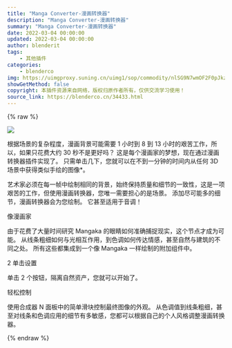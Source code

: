 ```yaml
---
title: "Manga Converter-漫画转换器"
description: "Manga Converter-漫画转换器"
summary: "Manga Converter-漫画转换器"
date: 2022-03-04 00:00:00
updated: 2022-03-04 00:00:00
author: blenderit
tags: 
    - 其他插件
categories:
    - blenderco
img: https://uimgproxy.suning.cn/uimg1/sop/commodity/nlSG9N7wmOF2F0pJkz1-Kg.png
showGetMethod: false
copyright: 本插件资源来自网络，版权归原作者所有，仅供交流学习使用！
source_link: https://blenderco.cn/34433.html
---
```


{% raw %}
<p><img src="https://uimgproxy.suning.cn/uimg1/sop/commodity/nlSG9N7wmOF2F0pJkz1-Kg.png"></p><p>根据场景的复杂程度，漫画背景可能需要 1 小时到 8 到 13 小时的艰苦工作，所以，如果只花费大约 30 秒不是更好吗？ 这是每个漫画家的梦想，现在通过漫画转换器插件实现了。 只需单击几下，您就可以在不到一分钟的时间内从任何 3D 场景中获得类似手绘的图像*。</p><p>艺术家必须在每一帧中绘制相同的背景，始终保持质量和细节的一致性，这是一项艰苦的工作，但使用漫画转换器，您唯一需要担心的是场景。 添加尽可能多的细节，漫画转换器会为您绘制。 它甚至适用于音调！</p><p>像漫画家</p><p>由于花费了大量时间研究 Mangaka 的眼睛如何准确捕捉现实，这个节点才成为可能。 从线条粗细如何与光相互作用，到色调如何传达情感，甚至自然与建筑的不同之处。 所有这些都集成到一个像 Mangaka 一样绘制的附加组件中。</p><p>2 单击设置</p><p>单击 2 个按钮，隔离自然资产，您就可以开始了。</p><p>轻松控制</p><p>使用合成器 N 面板中的简单滑块控制最终图像的外观。 从色调值到线条粗细，甚至对线条和色调应用的细节有多敏感，您都可以根据自己的个人风格调整漫画转换器。</p>
<div style="display: none">blenderco</div>
{% endraw %}
